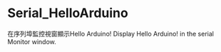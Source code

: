 # Serial_HelloArduino
在序列埠監控視窗顯示Hello Arduino!
Display Hello Arduino! in the serial Monitor window.

